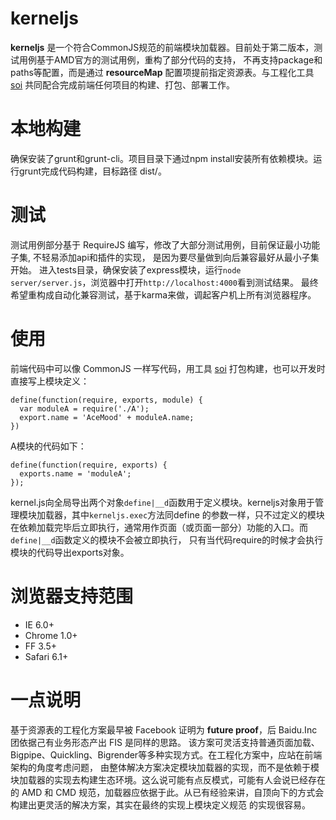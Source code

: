 # kerneljs
**kerneljs** 是一个符合CommonJS规范的前端模块加载器。目前处于第二版本，测试用例基于AMD官方的测试用例，重构了部分代码的支持，
不再支持package和paths等配置，而是通过 **resourceMap** 配置项提前指定资源表。与工程化工具[soi](https://github.com/Saber-Team/soi)
共同配合完成前端任何项目的构建、打包、部署工作。

# 本地构建
确保安装了grunt和grunt-cli。项目目录下通过npm install安装所有依赖模块。运行grunt完成代码构建，目标路径 dist/。

# 测试
测试用例部分基于 RequireJS 编写，修改了大部分测试用例，目前保证最小功能子集, 不轻易添加api和插件的实现，
是因为要尽量做到向后兼容最好从最小子集开始。
进入tests目录，确保安装了express模块，运行`node server/server.js`，浏览器中打开`http://localhost:4000`看到测试结果。
最终希望重构成自动化兼容测试，基于karma来做，调起客户机上所有浏览器程序。

# 使用
前端代码中可以像 CommonJS 一样写代码，用工具 [soi](https://github.com/Saber-Team/soi) 打包构建，也可以开发时直接写上模块定义：

```
define(function(require, exports, module) {
  var moduleA = require('./A');  
  export.name = 'AceMood' + moduleA.name;
})
```

A模块的代码如下：

```
define(function(require, exports) {
  exports.name = 'moduleA';
});
```

kernel.js向全局导出两个对象`define|__d`函数用于定义模块。kerneljs对象用于管理模块加载器，其中`kerneljs.exec`方法同define
的参数一样，只不过定义的模块在依赖加载完毕后立即执行，通常用作页面（或页面一部分）功能的入口。而`define|__d`函数定义的模块不会被立即执行，
只有当代码require的时候才会执行模块的代码导出exports对象。

# 浏览器支持范围
* IE 6.0+
* Chrome 1.0+
* FF 3.5+
* Safari 6.1+

# 一点说明
基于资源表的工程化方案最早被 Facebook 证明为 **future proof**，后 Baidu.Inc 团依据己有业务形态产出 FIS 是同样的思路。
该方案可灵活支持普通页面加载、Bigpipe、Quickling、Bigrender等多种实现方式。在工程化方案中，应站在前端架构的角度考虑问题，
由整体解决方案决定模块加载器的实现，而不是依赖于模块加载器的实现去构建生态环境。这么说可能有点反模式，可能有人会说已经存在
的 AMD 和 CMD 规范，加载器应依据于此。从已有经验来讲，自顶向下的方式会构建出更灵活的解决方案，其实在最终的实现上模块定义规范
的实现很容易。
